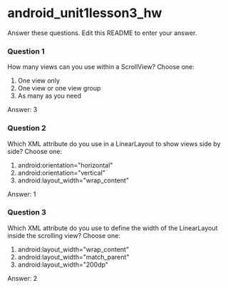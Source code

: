 # android_unit1lesson3_hw

Answer these questions. Edit this README to enter your answer.

### Question 1

How many views can you use within a ScrollView? Choose one:

1) One view only
2) One view or one view group
3) As many as you need

Answer: 3

### Question 2

Which XML attribute do you use in a LinearLayout to show views side by side? Choose one:

1) android:orientation="horizontal"
2) android:orientation="vertical"
3) android:layout_width="wrap_content"

Answer: 1

### Question 3

Which XML attribute do you use to define the width of the LinearLayout inside the scrolling view? Choose one:

1) android:layout_width="wrap_content"
2) android:layout_width="match_parent"
3) android:layout_width="200dp"

Answer: 2
